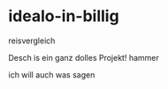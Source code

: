 # idealo-in-billig
reisvergleich

Desch is ein ganz dolles Projekt!
hammer

ich will auch was sagen
